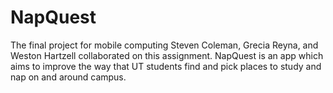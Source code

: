 # NapQuest
The final project for mobile computing
Steven Coleman, Grecia  Reyna, and Weston Hartzell collaborated on this assignment. 
NapQuest is an app which aims to improve the way that UT students find and pick places to study and nap on and around campus.
